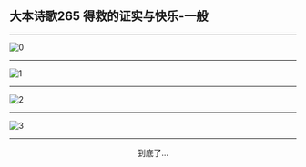 
## 大本诗歌265 得救的证实与快乐-一般
        
<div id="aplayer0"></div>

---

<img alt="0" data-original="/data/d0264/0.png">

---

<img alt="1" data-original="/data/d0264/1.png">

---

<img alt="2" data-original="/data/d0264/2.png">

---

<img alt="3" data-original="/data/d0264/3.png">

---

<p style="text-align: center">到底了...</p>

<script src="/js/dist-view.js"></script>

<script>
MAIN.id = 'd0264';
        
const ap0 = new APlayer({
    container: document.getElementById('aplayer0'),
    volume: 1,
    loop: 'none',
    preload: 'none',
    audio: [{
        name: '大本诗歌265.mp3',
        artist: '大本诗歌',
        url: 'https://res.wx.qq.com/voice/getvoice?mediaid=MzI0NTk3MDM5M18yMjQ3NDkwNzgw',
        cover: '/favicon'
    }]
});
</script>
